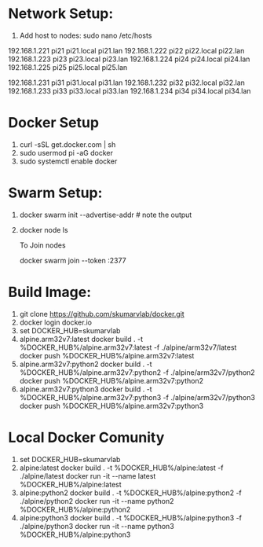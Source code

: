 # Network Setup:

1. Add host to nodes: sudo nano /etc/hosts

192.168.1.221 pi21 pi21.local pi21.lan
192.168.1.222 pi22 pi22.local pi22.lan
192.168.1.223 pi23 pi23.local pi23.lan
192.168.1.224 pi24 pi24.local pi24.lan
192.168.1.225 pi25 pi25.local pi25.lan

192.168.1.231 pi31 pi31.local pi31.lan
192.168.1.232 pi32 pi32.local pi32.lan
192.168.1.233 pi33 pi33.local pi33.lan
192.168.1.234 pi34 pi34.local pi34.lan


# Docker Setup

1. curl -sSL get.docker.com | sh 
2. sudo usermod pi -aG docker
3. sudo systemctl enable docker

# Swarm Setup:

1. docker swarm init --advertise-addr <IPAddress> 	# note the output
2. docker node ls

	To Join nodes

	docker swarm join --token <token> <IPAddress>:2377



# Build Image:

1. git clone https://github.com/skumarvlab/docker.git
2. docker login docker.io
3. set DOCKER_HUB=skumarvlab
4. alpine.arm32v7:latest
    docker build . -t %DOCKER_HUB%/alpine.arm32v7:latest -f  ./alpine/arm32v7/latest
    docker push %DOCKER_HUB%/alpine.arm32v7:latest
6. alpine.arm32v7:python2
    docker build . -t %DOCKER_HUB%/alpine.arm32v7:python2 -f  ./alpine/arm32v7/python2
    docker push %DOCKER_HUB%/alpine.arm32v7:python2
6. alpine.arm32v7:python3
    docker build . -t %DOCKER_HUB%/alpine.arm32v7:python3 -f  ./alpine/arm32v7/python3
    docker push %DOCKER_HUB%/alpine.arm32v7:python3

# Local Docker Comunity 
1. set DOCKER_HUB=skumarvlab
2. alpine:latest
    docker build . -t %DOCKER_HUB%/alpine:latest -f  ./alpine/latest
    docker run -it --name latest %DOCKER_HUB%/alpine:latest
4. alpine:python2
    docker build . -t %DOCKER_HUB%/alpine:python2 -f  ./alpine/python2
    docker run -it --name python2 %DOCKER_HUB%/alpine:python2
5. alpine:python3
    docker build . -t %DOCKER_HUB%/alpine:python3 -f  ./alpine/python3
    docker run -it --name python3 %DOCKER_HUB%/alpine:python3


